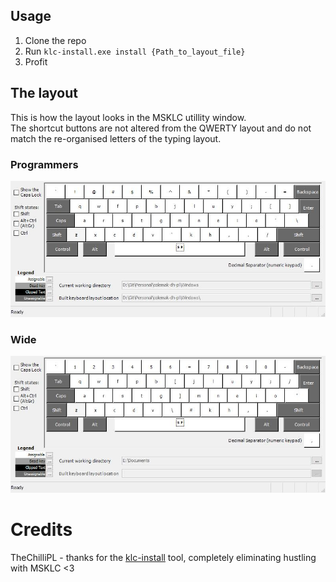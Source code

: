 ## Usage
1. Clone the repo
2. Run `klc-install.exe install {Path_to_layout_file}`
3. Profit

## The layout
This is how the layout looks in the MSKLC utillity window.  
The shortcut buttons are not altered from the QWERTY layout and do not match the re-organised letters of the typing layout.

### Programmers
[![The layout](./Windows/ColDHpl-Prog.jpg)](https://github.com/HighPriest/colemak-dh-wide-pl/tree/main/Windows)

### Wide
[![The layout](./Windows/ColDHpl-Wide.jpg)](https://github.com/HighPriest/colemak-dh-wide-pl/tree/main/Windows)


# Credits
TheChilliPL - thanks for the [klc-install](https://github.com/TheChilliPL/klc-install) tool, completely eliminating hustling with MSKLC <3